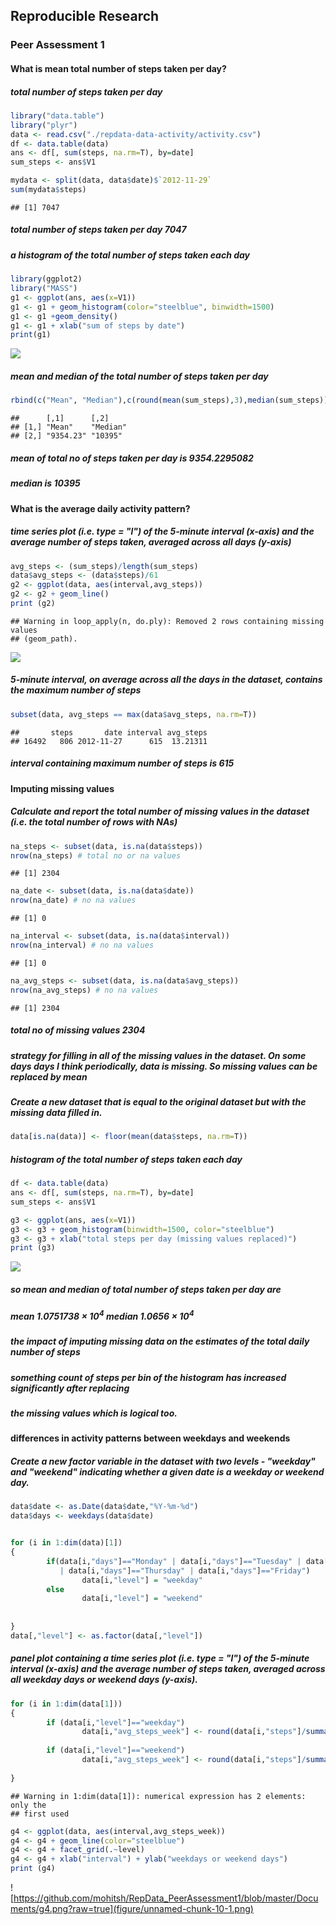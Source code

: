 ## Reproducible Research  
### Peer Assessment 1  

#### What is mean total number of steps taken per day?
#####  total number of steps taken per day


```r
library("data.table")
library("plyr")
data <- read.csv("./repdata-data-activity/activity.csv")
df <- data.table(data)
ans <- df[, sum(steps, na.rm=T), by=date]
sum_steps <- ans$V1

mydata <- split(data, data$date)$`2012-11-29`
sum(mydata$steps)
```

```
## [1] 7047
```
##### total number of steps taken per day 7047  

#####  a histogram of the total number of steps taken each day

```r
library(ggplot2)
library("MASS")
g1 <- ggplot(ans, aes(x=V1))
g1 <- g1 + geom_histogram(color="steelblue", binwidth=1500)
g1 <- g1 +geom_density()
g1 <- g1 + xlab("sum of steps by date")
print(g1)
```

![](https://github.com/mohitsh/RepData_PeerAssessment1/blob/master/Documents/g1.png?raw=true) 

##### mean and median of the total number of steps taken per day

```r
rbind(c("Mean", "Median"),c(round(mean(sum_steps),3),median(sum_steps)))
```

```
##      [,1]      [,2]    
## [1,] "Mean"    "Median"
## [2,] "9354.23" "10395"
```
##### mean of total no of steps taken per day is 9354.2295082
##### median is 10395  

#### What is the average daily activity pattern?
#####  time series plot (i.e. type = "l") of the 5-minute interval (x-axis) and the average number of steps taken, averaged across all days (y-axis)


```r
avg_steps <- (sum_steps)/length(sum_steps)
data$avg_steps <- (data$steps)/61
g2 <- ggplot(data, aes(interval,avg_steps))
g2 <- g2 + geom_line() 
print (g2)
```

```
## Warning in loop_apply(n, do.ply): Removed 2 rows containing missing values
## (geom_path).
```

![](https://github.com/mohitsh/RepData_PeerAssessment1/blob/master/Documents/g2.png?raw=true) 

#####  5-minute interval, on average across all the days in the dataset, contains the maximum number of steps


```r
subset(data, avg_steps == max(data$avg_steps, na.rm=T))
```

```
##       steps       date interval avg_steps
## 16492   806 2012-11-27      615  13.21311
```
##### interval containing maximum number of steps is 615

#### Imputing missing values
##### Calculate and report the total number of missing values in the dataset (i.e. the total number of rows with NAs)

```r
na_steps <- subset(data, is.na(data$steps))
nrow(na_steps) # total no or na values
```

```
## [1] 2304
```

```r
na_date <- subset(data, is.na(data$date))
nrow(na_date) # no na values
```

```
## [1] 0
```

```r
na_interval <- subset(data, is.na(data$interval))
nrow(na_interval) # no na values
```

```
## [1] 0
```

```r
na_avg_steps <- subset(data, is.na(data$avg_steps))
nrow(na_avg_steps) # no na values
```

```
## [1] 2304
```
##### total no of missing values 2304

#####  strategy for filling in all of the missing values in the dataset. On some days days I think periodically, data is missing. So missing values can be replaced by mean

##### Create a new dataset that is equal to the original dataset but with the missing data filled in.

```r
data[is.na(data)] <- floor(mean(data$steps, na.rm=T))
```
#####  histogram of the total number of steps taken each day

```r
df <- data.table(data)
ans <- df[, sum(steps, na.rm=T), by=date]
sum_steps <- ans$V1

g3 <- ggplot(ans, aes(x=V1))
g3 <- g3 + geom_histogram(binwidth=1500, color="steelblue")
g3 <- g3 + xlab("total steps per day (missing values replaced)")
print (g3)
```

![](https://github.com/mohitsh/RepData_PeerAssessment1/blob/master/Documents/g3.png?raw=true) 

##### so mean and median of total number of steps taken per day are
##### mean 1.0751738 &times; 10<sup>4</sup> median 1.0656 &times; 10<sup>4</sup>
 
##### the impact of imputing missing data on the estimates of the total daily number of steps  
##### something count of steps per bin of the histogram has increased significantly after replacing  
##### the missing values which is logical too. 

#### differences in activity patterns between weekdays and weekends  
##### Create a new factor variable in the dataset with two levels - "weekday" and "weekend" indicating whether a given date is a weekday or weekend day.  


```r
data$date <- as.Date(data$date,"%Y-%m-%d")
data$days <- weekdays(data$date)


for (i in 1:dim(data)[1])
{
        if(data[i,"days"]=="Monday" | data[i,"days"]=="Tuesday" | data[i,"days"]=="Wednesday"
           | data[i,"days"]=="Thursday" | data[i,"days"]=="Friday")
                data[i,"level"] = "weekday"
        else
                data[i,"level"] = "weekend"
        
        
}
data[,"level"] <- as.factor(data[,"level"])
```

#####  panel plot containing a time series plot (i.e. type = "l") of the 5-minute interval (x-axis) and the average number of steps taken, averaged across all weekday days or weekend days (y-axis).


```r
for (i in 1:dim(data[1]))
{
        if (data[i,"level"]=="weekday")
                data[i,"avg_steps_week"] <- round(data[i,"steps"]/summary(data$level)[1],5)
        
        if (data[i,"level"]=="weekend")
                data[i,"avg_steps_week"] <- round(data[i,"steps"]/summary(data$level)[2],5)
        
}
```

```
## Warning in 1:dim(data[1]): numerical expression has 2 elements: only the
## first used
```

```r
g4 <- ggplot(data, aes(interval,avg_steps_week))
g4 <- g4 + geom_line(color="steelblue") 
g4 <- g4 + facet_grid(.~level)
g4 <- g4 + xlab("interval") + ylab("weekdays or weekend days")
print (g4)
```

![https://github.com/mohitsh/RepData_PeerAssessment1/blob/master/Documents/g4.png?raw=true](figure/unnamed-chunk-10-1.png) 

